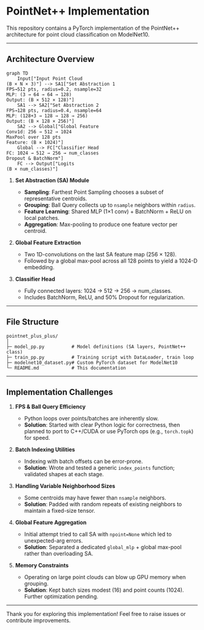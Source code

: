 # PointNet++ Implementation

This repository contains a PyTorch implementation of the PointNet++ architecture for point cloud classification on ModelNet10.

---

## Architecture Overview

```mermaid
graph TD
    Input["Input Point Cloud
(B × N × 3)"] --> SA1["Set Abstraction 1
FPS→512 pts, radius=0.2, nsample=32
MLP: (3 → 64 → 64 → 128)
Output: (B × 512 × 128)"]
    SA1 --> SA2["Set Abstraction 2
FPS→128 pts, radius=0.4, nsample=64
MLP: (128+3 → 128 → 128 → 256)
Output: (B × 128 × 256)"]
    SA2 --> Global["Global Feature
Conv1d: 256 → 512 → 1024
MaxPool over 128 pts
Feature: (B × 1024)"]
    Global --> FC["Classifier Head
FC: 1024 → 512 → 256 → num_classes
Dropout & BatchNorm"]
    FC --> Output["Logits
(B × num_classes)"]
```

1. **Set Abstraction (SA) Module**

   * **Sampling**: Farthest Point Sampling chooses a subset of representative centroids.
   * **Grouping**: Ball Query collects up to `nsample` neighbors within `radius`.
   * **Feature Learning**: Shared MLP (1×1 conv) + BatchNorm + ReLU on local patches.
   * **Aggregation**: Max-pooling to produce one feature vector per centroid.

2. **Global Feature Extraction**

   * Two 1D-convolutions on the last SA feature map (256 × 128).
   * Followed by a global max-pool across all 128 points to yield a 1024-D embedding.

3. **Classifier Head**

   * Fully connected layers: 1024 → 512 → 256 → num\_classes.
   * Includes BatchNorm, ReLU, and 50% Dropout for regularization.

---

## File Structure

```
pointnet_plus_plus/
│
├─ model_pp.py          # Model definitions (SA layers, PointNet++ class)
├─ train_pp.py          # Training script with DataLoader, train loop
├─ modelnet10_dataset.py# Custom PyTorch dataset for ModelNet10
└─ README.md            # This documentation
```

---

## Implementation Challenges

1. **FPS & Ball Query Efficiency**

   * Python loops over points/batches are inherently slow.
   * **Solution**: Started with clear Python logic for correctness, then planned to port to C++/CUDA or use PyTorch ops (e.g., `torch.topk`) for speed.

2. **Batch Indexing Utilities**

   * Indexing with batch offsets can be error-prone.
   * **Solution**: Wrote and tested a generic `index_points` function; validated shapes at each stage.

3. **Handling Variable Neighborhood Sizes**

   * Some centroids may have fewer than `nsample` neighbors.
   * **Solution**: Padded with random repeats of existing neighbors to maintain a fixed-size tensor.

4. **Global Feature Aggregation**

   * Initial attempt tried to call SA with `npoint=None` which led to unexpected-arg errors.
   * **Solution**: Separated a dedicated `global_mlp` + global max-pool rather than overloading SA.

5. **Memory Constraints**

   * Operating on large point clouds can blow up GPU memory when grouping.
   * **Solution**: Kept batch sizes modest (16) and point counts (1024).  Further optimization pending.

---

Thank you for exploring this implementation! Feel free to raise issues or contribute improvements.

